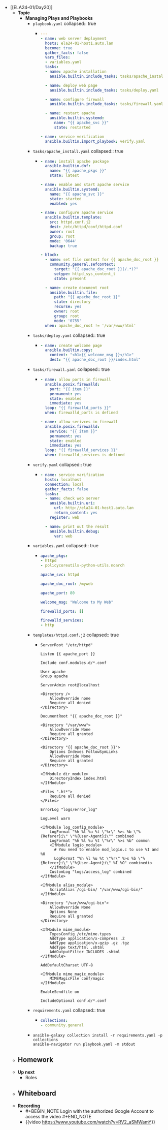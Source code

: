 - [[ELA24-01/Day20]]
	- **Topic**
		- **Managing Plays and Playbooks**
			- `playbook.yaml`
			  collapsed:: true
				- ```yaml
				  ---
				  - name: web server deployment
				    hosts: ela24-01-host1.auto.lan
				    become: true
				    gather_facts: false
				    vars_files:
				    - variables.yaml
				    tasks:
				    - name: apache installation
				      ansible.builtin.include_tasks: tasks/apache_install.yaml
				  
				    - name: deploy web page
				      ansible.builtin.include_tasks: tasks/deploy.yaml
				  
				    - name: configure firewall
				      ansible.builtin.include_tasks: tasks/firewall.yaml
				  
				    - name: restart apache
				      ansible.builtin.systemd:
				        name: "{{ apache_svc }}"
				        state: restarted
				  
				  - name: service verification
				    ansible.builtin.import_playbook: verify.yaml
				  ```
			- `tasks/apache_install.yaml`
			  collapsed:: true
				- ```yaml
				  - name: install apache package
				    ansible.builtin.dnf:
				      name: "{{ apache_pkgs }}"
				      state: latest
				  
				  - name: enable and start apache service
				    ansible.builtin.systemd:
				      name: "{{ apache_svc }}"
				      state: started
				      enabled: yes
				  
				  - name: configure apache service
				    ansible.builtin.template: 
				      src: httpd.conf.j2
				      dest: /etc/httpd/conf/httpd.conf
				      owner: root
				      group: root
				      mode: '0644'
				      backup: true
				  
				  - block:
				    - name: set file context for {{ apache_doc_root }}
				      community.general.sefcontext:
				        target: "{{ apache_doc_root }}(/.*)?"
				        setype: httpd_sys_content_t
				        state: present
				  
				    - name: create document root
				      ansible.builtin.file:
				        path: "{{ apache_doc_root }}"
				        state: directory
				        recurse: yes
				        owner: root
				        group: root
				        mode: '0755'
				    when: apache_doc_root != '/var/www/html'
				  ```
			- `tasks/deploy.yaml`
			  collapsed:: true
				- ```yaml
				  - name: create welcome page
				    ansible.builtin.copy:
				      content: "<h1>{{ welcome_msg }}</h1>"
				      dest: "{{ apache_doc_root }}/index.html"
				  ```
			- `tasks/firewall.yaml`
			  collapsed:: true
				- ```yaml
				  - name: allow ports in firewall
				    ansible.posix.firewalld:
				      port: "{{ item }}"
				      permanent: yes
				      state: enabled
				      immediate: yes 
				    loop: "{{ firewalld_ports }}"
				    when: firewalld_ports is defined
				  
				  - name: allow serivces in firewall
				    ansible.posix.firewalld:
				      service: "{{ item }}"
				      permanent: yes
				      state: enabled
				      immediate: yes 
				    loop: "{{ firewalld_services }}"
				    when: firewalld_services is defined
				  ```
			- `verify.yaml`
			  collapsed:: true
				- ```yaml
				  - name: service varification
				    hosts: localhost
				    connection: local
				    gather_facts: false
				    tasks:
				    - name: check web server
				      ansible.builtin.uri:
				        url: http://ela24-01-host1.auto.lan
				        return_content: yes
				      register: web
				  
				    - name: print out the result
				      ansible.builtin.debug:
				        var: web
				  ```
			- `variables.yaml`
			  collapsed:: true
				- ```yaml
				  apache_pkgs:
				  - httpd
				  - policycoreutils-python-utils.noarch
				  
				  apache_svc: httpd
				  
				  apache_doc_root: /myweb
				  
				  apache_port: 80
				  
				  welcome_msg: "Welcome to My Web"
				  
				  firewalld_ports: []
				  
				  firewalld_services:
				  - http
				  ```
			- `templates/httpd.conf.j2`
			  collapsed:: true
				- ```jinja2
				  ServerRoot "/etc/httpd"
				  
				  Listen {{ apache_port }}
				  
				  Include conf.modules.d/*.conf
				  
				  User apache
				  Group apache
				  
				  ServerAdmin root@localhost
				  
				  <Directory />
				      AllowOverride none
				      Require all denied
				  </Directory>
				  
				  DocumentRoot "{{ apache_doc_root }}"
				  
				  <Directory "/var/www">
				      AllowOverride None
				      Require all granted
				  </Directory>
				  
				  <Directory "{{ apache_doc_root }}">
				      Options Indexes FollowSymLinks
				      AllowOverride None
				      Require all granted
				  </Directory>
				  
				  <IfModule dir_module>
				      DirectoryIndex index.html
				  </IfModule>
				  
				  <Files ".ht*">
				      Require all denied
				  </Files>
				  
				  ErrorLog "logs/error_log"
				  
				  LogLevel warn
				  
				  <IfModule log_config_module>
				      LogFormat "%h %l %u %t \"%r\" %>s %b \"%{Referer}i\" \"%{User-Agent}i\"" combined
				      LogFormat "%h %l %u %t \"%r\" %>s %b" common
				      <IfModule logio_module>
				        # You need to enable mod_logio.c to use %I and %O
				        LogFormat "%h %l %u %t \"%r\" %>s %b \"%{Referer}i\" \"%{User-Agent}i\" %I %O" combinedio
				      </IfModule>
				      CustomLog "logs/access_log" combined
				  </IfModule>
				  
				  <IfModule alias_module>
				      ScriptAlias /cgi-bin/ "/var/www/cgi-bin/"
				  </IfModule>
				  
				  <Directory "/var/www/cgi-bin">
				      AllowOverride None
				      Options None
				      Require all granted
				  </Directory>
				  
				  <IfModule mime_module>
				      TypesConfig /etc/mime.types
				      AddType application/x-compress .Z
				      AddType application/x-gzip .gz .tgz
				      AddType text/html .shtml
				      AddOutputFilter INCLUDES .shtml
				  </IfModule>
				  
				  AddDefaultCharset UTF-8
				  
				  <IfModule mime_magic_module>
				      MIMEMagicFile conf/magic
				  </IfModule>
				  
				  EnableSendfile on
				  
				  IncludeOptional conf.d/*.conf
				  ```
			- `requirements.yaml`
			  collapsed:: true
				- ```yaml
				  collections:
				  - community.general
				  ```
			- ```shell
			  ansible-galaxy collection install -r requirements.yaml -p collections
			  ansible-navigator run playbook.yaml -m stdout
			  ```
	- **Homework**
		-
	- **Up next**
		- Roles
	- **Whiteboard**
		-
	- **Recording**
		- #+BEGIN_NOTE
		  Login with the authorized Google Account to access the video
		  #+END_NOTE
		- {{video https://www.youtube.com/watch?v=RV2_aSMWamY}}